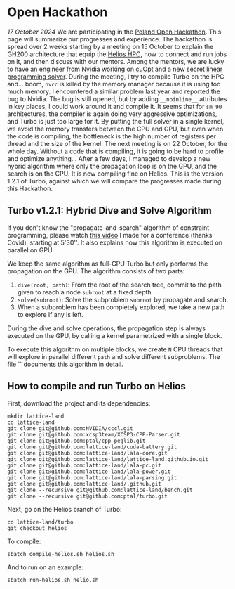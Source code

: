 # Open Hackathon

_17 October 2024_ We are participating in the [Poland Open Hackathon](https://www.openhackathons.org/s/siteevent/a0C5e000009W8MqEAK/se000307?p=4OVal7qBAY6%2FFLWHyETbkwh66SClhyelBl79%2FR1tID1ERZR9ly9oZEseBU%2B%2FQOAe%2B1PJ%2BAdY%2F%2F62bDJM0SlZYg%3D%3D).
This page will summarize our progresses and experience.
The hackathon is spread over 2 weeks starting by a meeting on 15 October to explain the GH200 architecture that equip the [Helios HPC](https://www.cyfronet.pl/en/19951,artykul,helios_supercomputer.html), how to connect and run jobs on it, and then discuss with our mentors.
Among the mentors, we are lucky to have an engineer from Nvidia working on [cuOpt](https://developer.nvidia.com/blog/record-breaking-nvidia-cuopt-algorithms-deliver-route-optimization-solutions-100x-faster/) and a new secret [linear programming solver](https://developer.nvidia.com/blog/accelerate-large-linear-programming-problems-with-nvidia-cuopt/).
During the meeting, I try to compile Turbo on the HPC and... boom, `nvcc` is killed by the memory manager because it is using too much memory.
I encountered a similar problem last year and reported the bug to Nvidia.
The bug is still opened, but by adding `__noinline__` attributes in key places, I could work around it and compile it.
It seems that for `sm_90` architectures, the compiler is again doing very aggressive optimizations, and Turbo is just too large for it.
By putting the full solver in a single kernel, we avoid the memory transfers between the CPU and GPU, but even when the code is compiling, the bottleneck is the high number of registers per thread and the size of the kernel.
The next meeting is on 22 October, for the whole day.
Without a code that is compiling, it is going to be hard to profile and optimize anything...
After a few days, I managed to develop a new hybrid algorithm where only the propagation loop is on the GPU, and the search is on the CPU.
It is now compiling fine on Helios.
This is the version 1.2.1 of Turbo, against which we will compare the progresses made during this Hackathon.

## Turbo v1.2.1: Hybrid Dive and Solve Algorithm

If you don't know the "propagate-and-search" algorithm of constraint programming, please watch [this video](http://hyc.io/videos/aaai2022.mp4) I made for a conference (thanks Covid), starting at 5'30''.
It also explains how this algorithm is executed on parallel on GPU.

We keep the same algorithm as full-GPU Turbo but only performs the propagation on the GPU.
The algorithm consists of two parts:

1. `dive(root, path)`: From the root of the search tree, commit to the path given to reach a node `subroot` at a fixed depth.
2. `solve(subroot)`: Solve the subproblem `subroot` by propagate and search.
3. When a subproblem has been completely explored, we take a new path to explore if any is left.

During the dive and solve operations, the propagation step is always executed on the GPU, by calling a kernel parametrized with a single block.

To execute this algorithm on multiple blocks, we create `N` CPU threads that will explore in parallel different `path` and solve different subproblems.
The file `` documents this algorithm in detail.

## How to compile and run Turbo on Helios

First, download the project and its dependencies:

```
mkdir lattice-land
cd lattice-land
git clone git@github.com:NVIDIA/cccl.git
git clone git@github.com:xcsp3team/XCSP3-CPP-Parser.git
git clone git@github.com:ptal/cpp-peglib.git
git clone git@github.com:lattice-land/cuda-battery.git
git clone git@github.com:lattice-land/lala-core.git
git clone git@github.com:lattice-land/lattice-land.github.io.git
git clone git@github.com:lattice-land/lala-pc.git
git clone git@github.com:lattice-land/lala-power.git
git clone git@github.com:lattice-land/lala-parsing.git
git clone git@github.com:lattice-land/.github.git
git clone --recursive git@github.com:lattice-land/bench.git
git clone --recursive git@github.com:ptal/turbo.git
```

Next, go on the Helios branch of Turbo:

```
cd lattice-land/turbo
git checkout helios
```

To compile:

```
sbatch compile-helios.sh helios.sh
```

And to run on an example:

```
sbatch run-helios.sh helio.sh
```

